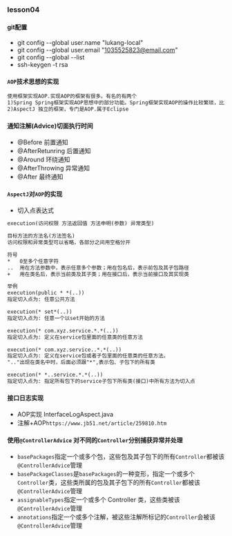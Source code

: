 ### lesson04
#### git配置
* git config --global user.name "lukang-local"
* git config --global user.email "1035525823@email.com"
* git config --global --list
* ssh-keygen -t rsa
#### ```AOP```技术思想的实现
```txt
使用框架实现AOP.实现AOP的框架有很多。有名的有两个
1)Spring Spring框架实现AOP思想中的部分功能。Spring框架实现AOP的操作比较繁琐，比重
2)AspectJ 独立的框架，专门是AOP.属于Eclipse
```
#### 通知注解(Advice)切面执行时间
* @Before 前置通知
* @AfterRetunring 后置通知
* @Around 环绕通知
* @AfterThrowing 异常通知
* @After 最终通知 
#### ```AspectJ```对```AOP```的实现
* 切入点表达式
```txt
execution(访问权限 方法返回值 方法申明(参数) 异常类型)

目标方法的方法名(方法签名)
访问权限和异常类型可以省略，各部分之间用空格分开

符号
*   0至多个任意字符
..  用在方法参数中，表示任意多个参数；用在包名后，表示前包及其子包路径
+   用在类名后，表示当前类及其子类；用在接口后，表示当前接口及其实现类

举例
execution(public * *(..))            
指定切入点为: 任意公共方法

execution(* set*(..))                
指定切入点为: 任意一个以set开始的方法

execution(* com.xyz.service.*.*(..))
指定切入点为: 定义在service包里面的任意类的任意方法

execution(* com.xyz.service..*.*(..))
指定切入点为: 定义在service包或者子包里面的任意类的任意方法。
".."出现在类名中时，后面必须跟"*",表示包、子包下的所有类

execution(* *..service.*.*(..))
指定切入点为: 指定所有包下的service子包下所有类(接口)中所有方法为切入点
```
#### 接口日志实现
* AOP实现 InterfaceLogAspect.java
* 注解+AOP```https://www.jb51.net/article/259810.htm```
#### 使用```@ControllerAdvice``` 对不同的```Controller```分别捕获异常并处理
* ```basePackages```指定一个或多个包，这些包及其子包下的所有```Controller```都被该```@ControllerAdvice```管理
* ```basePackageClasses```是```basePackages```的一种变形，指定一个或多个```Controller```类，这些类所属的包及其子包下的所有```Controller```都被该```@ControllerAdvice```管理
* ```assignableTypes```指定一个或多个 Controller 类，这些类被该```@ControllerAdvice```管理
* ```annotations```指定一个或多个注解，被这些注解所标记的```Controller```会被该```@ControllerAdvice```管理

